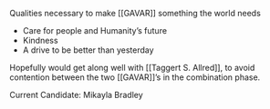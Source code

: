 Qualities necessary to make [[GAVAR]] something the world needs
- Care for people and Humanity’s future
- Kindness
- A drive to be better than yesterday

Hopefully would get along well with [[Taggert S. Allred]], to avoid contention between the two [[GAVAR]]’s in the combination phase.

Current Candidate: Mikayla Bradley